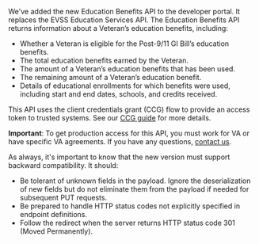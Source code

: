 We've added the new Education Benefits API to the developer portal. It replaces the EVSS Education Services API. The Education Benefits API returns information about a Veteran’s education benefits, including:


- Whether a Veteran is eligible for the Post-9/11 GI Bill’s education benefits.
- The total education benefits earned by the Veteran.
- The amount of a Veteran’s education benefits that has been used.
- The remaining amount of a Veteran’s education benefit.
- Details of educational enrollments for which benefits were used, including start and end dates, schools, and credits received. 



This API uses the client credentials grant (CCG) flow to provide an access token to trusted systems. See our [CCG guide](https://developer.va.gov/explore/authorization/docs/client-credentials?api=claims) for more details. 

**Important**: To get production access for this API, you must work for VA or have specific VA agreements. If you have any questions, [contact us](https://developer.va.gov/support/contact-us).

As always, it's important to know that the new version must support backward compatibility. It should:
- Be tolerant of unknown fields in the payload. Ignore the deserialization of new fields but do not eliminate them from the payload if needed for subsequent PUT requests. 
- Be prepared to handle HTTP status codes not explicitly specified in endpoint definitions.
- Follow the redirect when the server returns HTTP status code 301 (Moved Permanently).
